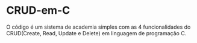 # CRUD-em-C
O código é um sistema de academia simples com as 4 funcionalidades do CRUD(Create, Read, Update e Delete) em linguagem de programação C.
